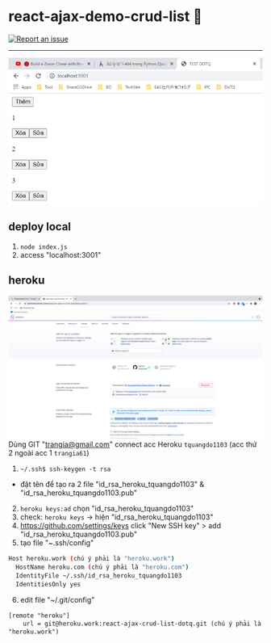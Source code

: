 # react-ajax-demo-crud-list 🚀

[![Report an issue](https://img.shields.io/badge/Support-Issues-green)](https://github.com/tquangdo/react-ajax-demo-crud-list/issues/new)
***********
![demo](demo.png)

## deploy local
1. `node index.js`
2. access "localhost:3001"

## heroku
![heroku](heroku.png)
Dùng GIT "trangia@gmail.com" connect acc Heroku `tquangdo1103` (acc thứ 2 ngoài acc 1 `trangia61`)
1. `~/.ssh$ ssh-keygen -t rsa`
- đặt tên để tạo ra 2 file "id_rsa_heroku_tquangdo1103" & "id_rsa_heroku_tquangdo1103.pub"
2. `heroku keys:ad`
chọn "id_rsa_heroku_tquangdo1103"
3. check: `heroku keys`
-> hiện "id_rsa_heroku_tquangdo1103"
4. https://github.com/settings/keys
click "New SSH key" > add "id_rsa_heroku_tquangdo1103.pub"
5. tạo file "~.ssh/config"
```bash
Host heroku.work (chú ý phải là "heroku.work")
  HostName heroku.com (chú ý phải là "heroku.com")
  IdentityFile ~/.ssh/id_rsa_heroku_tquangdo1103
  IdentitiesOnly yes
```
6. edit file "~/.git/config"
```shell
[remote "heroku"]
   	url = git@heroku.work:react-ajax-crud-list-dotq.git (chú ý phải là "heroku.work")
```
